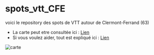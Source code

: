 # spots_vtt_CFE

voici le repository des spots de VTT autour de Clermont-Ferrand (63)

* La carte peut etre consultée ici : [Lien](http://umap.openstreetmap.fr/en/map/spots-vtt-autour-de-clermont_140389#12/45.7230/3.0503)
* Si vous voulez aider, tout est expliqué ici : [Lien](https://write.as/prniz/les-spots-de-vtt-autour-de-clermont-ferrand)

![carte](https://raw.githubusercontent.com/pnizet/spots_vtt_CFE/master/spots_vtt_CFE_zoom.png)
